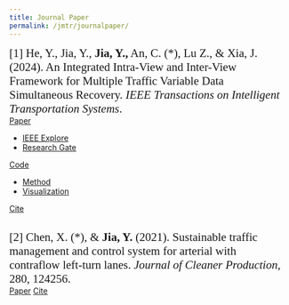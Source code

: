 ```yaml
---
title: Journal Paper
permalink: /jmtr/journalpaper/
---
```


<style>
.intro{
font-family:times;
font-size:21px;
}
</style>

<div class="intro">
[1] He, Y., Jia, Y., <b>Jia, Y.,</b> An, C. (*), Lu Z., & Xia, J. (2024). An Integrated Intra-View and Inter-View Framework for Multiple Traffic Variable Data Simultaneous Recovery. <i>IEEE Transactions on Intelligent Transportation Systems</i>.
</div>

<div class="btn-toolbar" role="toolbar">
<div class="btn-group">
  <a href="#" class="btn btn-primary active" aria-pressed="true">Paper </a>
  <a href="#" class="btn btn-primary active dropdown-toggle" data-toggle="dropdown"><span class="caret"></span></a>
  <ul class="dropdown-menu">
    <li><a href="https://ieeexplore.ieee.org/document/10566862">IEEE Explore</a></li>
    <li><a href="https://www.researchgate.net/publication/381604097_An_Integrated_Intra-View_and_Inter-View_Framework_for_Multiple_Traffic_Variable_Data_Simultaneous_Recovery">Research Gate</a></li>
  </ul>
</div>

<div class="btn-group">
  <a href="#" class="btn btn-info active" aria-pressed="true">Code </a>
  <a href="#" class="btn btn-info active dropdown-toggle" data-toggle="dropdown"><span class="caret"></span></a>
  <ul class="dropdown-menu">
    <li><a href="https://github.com/heyang49/MVLR">Method</a></li>
    <li><a href="https://github.com/Yunqing-Jia/JMTR_2202">Visualization</a></li>
  </ul>
</div>

<a href="#" class="btn btn-cite active" onclick="toggleBibtex('bibtex-2202')">Cite</a>
</div>

<div id="bibtex-2202" class="bibtex-box" style="display: none; margin-top: 10px; max-width: 100%;">
  <textarea class="form-control" rows="8" readonly>
@article{he2024integrated,
  title={An integrated intra-view and inter-view framework for multiple traffic variable data simultaneous recovery},
  author={He, Yang and Jia, Yuheng and Jia, Yunqing and An, Chengchuan and Lu, Zhenbo and Xia, Jingxin},
  journal={IEEE Transactions on Intelligent Transportation Systems},
  year={2024},
  publisher={IEEE}
}
  </textarea>
</div>

<br>

<div class="intro">
[2] Chen, X. (*), & <b>Jia, Y.</b> (2021). Sustainable traffic management and control system for arterial with contraflow left-turn lanes. <i>Journal of Cleaner Production</i>, 280, 124256.
</div>

<div class="btn-toolbar" role="toolbar">
<a href="https://www.sciencedirect.com/science/article/pii/S0959652620343018" class="btn btn-primary active" aria-pressed="true">Paper</a>
<a href="#" class="btn btn-cite active" onclick="toggleBibtex('bibtex-2020')">Cite</a>
</div>

<div id="bibtex-2020" class="bibtex-box" style="display: none; margin-top: 10px; max-width: 100%;">
  <textarea class="form-control" rows="8" readonly>
@article{chen2021sustainable,
  title={Sustainable traffic management and control system for arterial with contraflow left-turn lanes},
  author={Chen, Xiao and Jia, Yunqing},
  journal={Journal of Cleaner Production},
  volume={280},
  pages={124256},
  year={2021},
  publisher={Elsevier}
}
  </textarea>
</div>

<br>

<script>
function toggleBibtex(id) {
  const box = document.getElementById(id);
  box.style.display = box.style.display === "none" ? "block" : "none";
}
</script>
